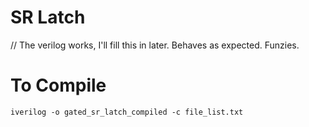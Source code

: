 # SR Latch

// The verilog works, I'll fill this in later. Behaves as expected. Funzies.

# To Compile
```
iverilog -o gated_sr_latch_compiled -c file_list.txt 
```
